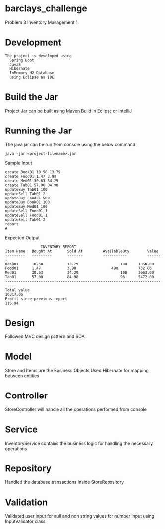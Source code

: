 # barclays_challenge
Problem 3 Inventory Management 1

# Development
```
The project is developed using 
  Spring Boot
  Java8
  Hibernate
  InMemory H2 Database 
  using Eclipse as IDE
```
# Build the Jar
Project Jar can be built using Maven Build in Eclipse or IntelliJ 

# Running the Jar
The java jar can be run from console using the below command
```
java -jar <project-filename>.jar
```
Sample Input
```
create Book01 10.50 13.79
create Food01 1.47 3.98
create Med01 30.63 34.29
create Tab01 57.00 84.98
updateBuy Tab01 100
updateSell Tab01 2
updateBuy Food01 500
updateBuy Book01 100
updateBuy Med01 100
updateSell Food01 1
updateSell Food01 1
updateSell Tab01 2
report
#

```
Expected Output
```
              	INVENTORY REPORT
Item Name 	Bought At    	Sold At       	AvailableQty    	Value
--------- 	---------    	-------       	-----------     	-------
Book01    	10.50          	13.79               	100    	1050.00
Food01     	1.47           	3.98               	498     	732.06
Med01     	30.63          	34.29               	100    	3063.00
Tab01     	57.00          	84.98                	96    	5472.00
---------------------------------------------------------------------------
Total value                                                     	10317.06
Profit since previous report                                      	116.94
```

# Design 
Followed MVC design pattern and SOA 

# Model
Store and Items are the Business Objects
Used Hibernate for mapping between entities

# Controller
StoreController will handle all the operations performed from console

# Service
InventoryService contains the business logic for handling the necessary operations

# Repository
Handled the database transactions inside StoreRepository

# Validation 
Validated user input for null and non string values for number input using InputValidator class



